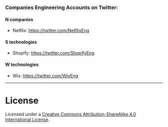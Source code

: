 ### Companies Engineering Accounts on Twitter:

#### N companies
* Netflix: https://twitter.com/NetflixEng

#### S technologies
* Shopify: https://twitter.com/ShopifyEng

#### W technologies
* Wix: https://twitter.com/WixEng

----

# License

Licensed under a <a rel="license" href="https://creativecommons.org/licenses/by-sa/4.0/">Creative Commons Attribution-ShareAlike 4.0 International License</a>.

